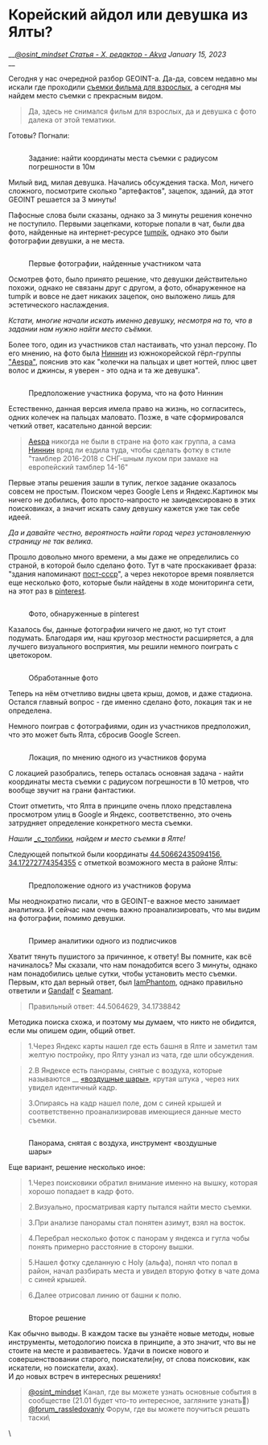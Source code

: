 # Корейский айдол или девушка из Ялты?

__[_@osint\_mindset Статья - X, редактор - Akva_](https://t.me/osint\_mindset) _January 15, 2023_\
__

Сегодня у нас очередной разбор GEOINT-а. Да-да, совсем недавно мы искали где проходили [съемки фильма для взрослых](https://telegra.ph/Goryachij-GEOINT-01-07), а сегодня мы найдем место съемки с прекрасным видом.

> Да, здесь не снимался фильм для взрослых, да и девушка с фото далека от этой тематики.

Готовы? Погнали:

<figure><img src="https://telegra.ph/file/1e813277ea5078012c02a.png" alt=""><figcaption><p>Задание: найти координаты места съемки с радиусом погрешности в 10м</p></figcaption></figure>

Милый вид, милая девушка. Начались обсуждения таска. Мол, ничего сложного, посмотрите сколько "артефактов", зацепок, зданий, да этот GEOINT решается за 3 минуты!

Пафосные слова были сказаны, однако за 3 минуты решения конечно не поступило. Первыми зацепками, которые попали в чат, были два фото, найденные на интернет-ресурсе [tumpik](http://tumpik.com/), однако это были фотографии девушки, а не места.

<figure><img src="https://telegra.ph/file/65699f8d7755483a299c0.png" alt=""><figcaption><p>Первые фотографии, найденные участником чата</p></figcaption></figure>

Осмотрев фото, было принято решение, что девушки действительно похожи, однако не связаны друг с другом, а фото, обнаруженное на tumpik и вовсе не дает никаких зацепок, оно выложено лишь для эстетического наслаждения.

_Кстати, многие начали искать именно девушку, несмотря на то, что в задании нам нужно найти место съёмки._

Более того, один из участников стал настаивать, что узнал персону. По его мнению, на фото была [Ниннин](https://ru.wikipedia.org/wiki/%D0%9D%D0%B8%D0%BD%D0%BD%D0%B8%D0%BD\_\(%D0%BF%D0%B5%D0%B2%D0%B8%D1%86%D0%B0\)) из южнокорейской гёрл-группы ["Aespa"](https://ru.wikipedia.org/wiki/Aespa), пояснив это как "колечки на пальцах и цвет ногтей, плюс цвет волос и джинсы, я уверен - это одна и та же девушка".

<figure><img src="https://telegra.ph/file/0261c2a66262bd2cc1751.png" alt=""><figcaption><p>Предположение участника форума, что на фото Ниннин</p></figcaption></figure>

Естественно, данная версия имела право на жизнь, но согласитесь, одних колечек на пальцах маловато. Позже, в чате сформировался четкий ответ, касательно данной версии:

> [Aespa](https://ru.wikipedia.org/wiki/Aespa) никогда не были в стране на фото как группа, а сама [Ниннин](https://ru.wikipedia.org/wiki/%D0%9D%D0%B8%D0%BD%D0%BD%D0%B8%D0%BD\_\(%D0%BF%D0%B5%D0%B2%D0%B8%D1%86%D0%B0\)) вряд ли ездила туда, чтобы сделать фотку в стиле "тамблер 2016-2018 с СНГ-шным луком при замахе на европейский тамблер 14-16"

Первые этапы решения зашли в тупик, легкое задание оказалось совсем не простым. Поиском через Google Lens и Яндекс.Картинок мы ничего не добились, фото просто-напросто не заиндексировано в этих поисковиках, а значит искать саму девушку кажется уже так себе идеей.

_Да и давайте честно, вероятность найти город через установленную страницу не так велика._

Прошло довольно много времени, а мы даже не определились со страной, в которой было сделано фото. Тут в чате проскакивает фраза: "здания напоминают [пост-ссср](https://ru.wikipedia.org/wiki/%D0%9F%D0%BE%D1%81%D1%82%D1%81%D0%BE%D0%B2%D0%B5%D1%82%D1%81%D0%BA%D0%BE%D0%B5\_%D0%BF%D1%80%D0%BE%D1%81%D1%82%D1%80%D0%B0%D0%BD%D1%81%D1%82%D0%B2%D0%BE)", а через некоторое время появляется еще несколько фото, которые были найдены в ходе мониторинга сети, на этот раз в [pinterest](http://pinterest.com/).

<figure><img src="https://telegra.ph/file/16da75891355f9f5b7e28.png" alt=""><figcaption><p>Фото, обнаруженные в pinterest</p></figcaption></figure>

Казалось бы, данные фотографии ничего не дают, но тут стоит подумать. Благодаря им, наш кругозор местности расширяется, а для лучшего визуального восприятия, мы решили немного поиграть с цветокором.

<figure><img src="https://telegra.ph/file/b47089f1780e26c4de9fb.png" alt=""><figcaption><p>Обработанные фото</p></figcaption></figure>

Теперь на нём отчетливо видны цвета крыш, домов, и даже стадиона. Остался главный вопрос - где именно сделано фото, локация так и не определена.

Немного поиграв с фотографиями, один из участников предположил, что это может быть Ялта, сбросив Google Screen.

<figure><img src="https://telegra.ph/file/0f4e890b3c972fbb4508c.png" alt=""><figcaption><p>Локация, по мнению одного из участников форума</p></figcaption></figure>

С локацией разобрались, теперь осталась основная задача - найти координаты места съемки с радиусом погрешности в 10 метров, что вообще звучит на грани фантастики.

Стоит отметить, что Ялта в принципе очень плохо представлена просмотром улиц в Google и Яндекс, соответственно, это очень затрудняет определение конкретного места съемки.

_Нашли_ [_с_толбики](https://telegra.ph/Dajdzhest-chata-rassledovanij-za-noyabr-dekabr-22-12-21)_, найдем и место съемки в Ялте!_

Следующей попыткой были координаты [44.50662435094156, 34.17272774354355](https://www.google.com/maps/place/44%C2%B030'23.9%22N+34%C2%B010'21.8%22E/@44.5066244,34.1715343,752m/data=!3m2!1e3!4b1!4m5!3m4!1s0x0:0x47fb646eacc00029!8m2!3d44.5066244!4d34.1727277) с отметкой возможного места в районе Ялты:

<figure><img src="https://telegra.ph/file/9dea62f724d4a2d40c887.png" alt=""><figcaption><p>Предположение одного из участников форума</p></figcaption></figure>

Мы неоднократно писали, что в GEOINT-е важное место занимает аналитика. И сейчас нам очень важно проанализировать, что мы видим на фотографии, помимо девушки.

<figure><img src="https://telegra.ph/file/ce6cc81a4abbf7c0b57eb.png" alt=""><figcaption><p>Пример аналитики одного из подписчиков</p></figcaption></figure>

Хватит тянуть пушистого за причинное, к ответу! Вы помните, как всё начиналось? Мы сказали, что нам понадобится всего 3 минуты, однако нам понадобились целые сутки, чтобы установить место съемки. Первым, кто дал верный ответ, был [IamPhantom](https://t.me/watashiwawho), однако правильно ответили и [Gandalf](https://t.me/cbn\_cbd) с [Seamant](https://t.me/petrov\_vi23).

> Правильный ответ: 44.5064629, 34.1738842

Методика поиска схожа, и поэтому мы думаем, что никто не обидится, если мы опишем один, общий ответ.

> 1.Через Яндекс карты нашел где есть башня в Ялте и заметил там желтую постройку, про Ялту узнал из чата, где шли обсуждения.

> 2.В Яндексе есть панорамы, снятые с воздуха, которые называются __ [«воздушные шары»](https://kalambur78.livejournal.com/94299.html), крутая штука , через них увидел идентичный кадр.

> 3.Опираясь на кадр нашел поле, дом с синей крышей и соответственно проанализировав имеющиеся данные место съемки.

<figure><img src="https://telegra.ph/file/5363a93c3882d40b955ca.png" alt=""><figcaption><p>Панорама, снятая с воздуха, инструмент «воздушные шары»</p></figcaption></figure>

Еще вариант, решение несколько иное:

> 1.Через поисковики обратил внимание именно на вышку, которая хорошо попадает в кадр фото.

> 2.Визуально, просматривая карту пытался найти место съемки.

> 3.При анализе панорамы стал понятен азимут, взял на восток.

> 4.Перебрал несколько фоток с панорам у яндекса и гугла чобы понять примерно расстояние в сторону вышки.

> 5.Нашел фотку сделанную с Holy (альфа), понял что попал в район, начал разбирать места и увидел вторую фотку в чате дома с синей крышей.

> 6.Далее отрисовал линию от башни к полю.

<figure><img src="https://telegra.ph/file/ea35e3912b13c5e3c870b.png" alt=""><figcaption><p>Второе решение</p></figcaption></figure>

Как обычно выводы. В каждом таске вы узнаёте новые методы, новые инструменты, методологию поиска в принципе, а это значит, что вы не стоите на месте и развиваетесь. Удачи в поиске нового и совершенствовании старого, поискатели(ну, от слова поисковик, как искатели, но поискатели, ахах).\
И до новых встреч в интересных решениях!

> [@osint\_mindset](https://t.me/osint\_mindset) Канал, где вы можете узнать основные события в сообществе (21.01 будет что-то интересное, загляните узнать🌚)[\
> @forum\_rassledovaniy](https://t.me/+GMxoDCvLO0k0MWRi) Форум, где вы можете поучиться решать таски\
>

\
